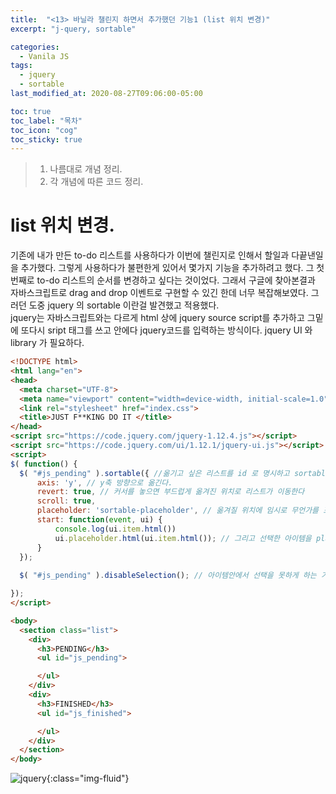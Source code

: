 ```yaml
---
title:  "<13> 바닐라 챌린지 하면서 추가했던 기능1 (list 위치 변경)"
excerpt: "j-query, sortable"

categories:
  - Vanila JS
tags:
  - jquery
  - sortable
last_modified_at: 2020-08-27T09:06:00-05:00

toc: true
toc_label: "목차"
toc_icon: "cog"
toc_sticky: true
---
```


> 1. 나름대로 개념 정리.  
> 2. 각 개념에 따른 코드 정리.  


# list 위치 변경.

기존에 내가 만든 to-do 리스트를 사용하다가 이번에 챌린지로 인해서 할일과 다끝낸일을 추가했다. 그렇게 사용하다가 불편한게 있어서 몇가지 기능을 추가하려고 했다. 그 첫번째로 to-do 리스트의 순서를 변경하고 싶다는 것이었다. 그래서 구글에 찾아본결과 자바스크립트로 drag and drop 이벤트로 구현할 수 있긴 한데 너무 복잡해보였다. 그러던 도중 jquery 의 sortable 이란걸 발견했고 적용했다.\
jquery는 자바스크립트와는 다르게 html 상에 jquery source script를 추가하고 그밑에 또다시 sript 태그를 쓰고 안에다 jquery코드를 입력하는 방식이다. jquery UI 와 library 가 필요하다.

```html
<!DOCTYPE html>
<html lang="en">
<head>
  <meta charset="UTF-8">
  <meta name="viewport" content="width=device-width, initial-scale=1.0">
  <link rel="stylesheet" href="index.css">
  <title>JUST F**KING DO IT </title>
</head>
<script src="https://code.jquery.com/jquery-1.12.4.js"></script>
<script src="https://code.jquery.com/ui/1.12.1/jquery-ui.js"></script>
<script>
$( function() {
  $( "#js_pending" ).sortable({ //옮기고 싶은 리스트를 id 로 명시하고 sortable 함수를 추가한다.
      axis: 'y', // y축 방향으로 옮긴다. 
      revert: true, // 커서를 놓으면 부드럽게 옮겨진 위치로 리스트가 이동한다
      scroll: true,
      placeholder: 'sortable-placeholder', // 옮겨질 위치에 임시로 무언가를 표시해준다. index.css에 sortable-placeholder {opacity:0.5} 로 설정해놓았다.
      start: function(event, ui) {
          console.log(ui.item.html())
          ui.placeholder.html(ui.item.html()); // 그리고 선택한 아이템을 placeholder있는자리에 위치하도록 한다.
      }
  });
      
  $( "#js_pending" ).disableSelection(); // 아이템안에서 선택을 못하게 하는 기능이라고 한다.

});
</script>

<body>
  <section class="list">
    <div>
      <h3>PENDING</h3>
      <ul id="js_pending">

      </ul>
    </div>
    <div>
      <h3>FINISHED</h3>
      <ul id="js_finished">

      </ul>
    </div>
  </section>
</body>
```
![jquery](https://yeonghunko.github.io/assets/img/vanila/jquery.png){:class="img-fluid"}






